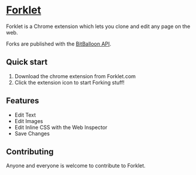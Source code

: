 # [Forklet](http://www.forklet.com)


Forklet is a Chrome extension which lets you clone and edit any page on the web.

Forks are published with the [BitBalloon API](https://github.com/BitBalloon/bitballoon-api).

## Quick start

1. Download the chrome extension from Forklet.com
2. Click the extension icon to start Forking stuff!

## Features

* Edit Text
* Edit Images
* Edit Inline CSS with the Web Inspector
* Save Changes

## Contributing

Anyone and everyone is welcome to contribute to Forklet.
